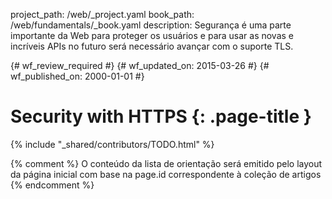 project_path: /web/_project.yaml
book_path: /web/fundamentals/_book.yaml
description: Segurança é uma parte importante da Web para proteger os usuários e para usar as novas e incríveis APIs no futuro será necessário avançar com o suporte TLS.

{# wf_review_required #}
{# wf_updated_on: 2015-03-26 #}
{# wf_published_on: 2000-01-01 #}

# Security with HTTPS {: .page-title }

{% include "_shared/contributors/TODO.html" %}



{% comment %}
O conteúdo da lista de orientação será emitido pelo layout da página inicial com base na page.id correspondente à coleção de artigos
{% endcomment %}
